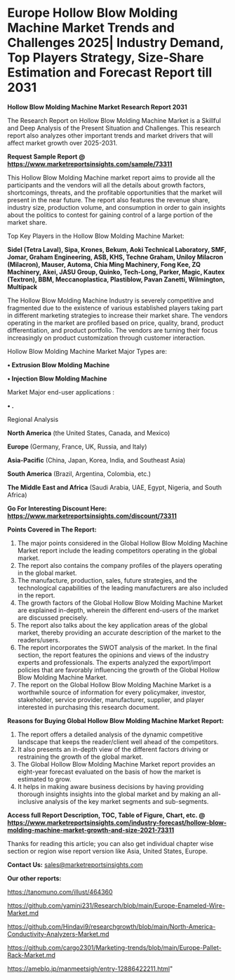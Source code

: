# Europe Hollow Blow Molding Machine Market Trends and Challenges 2025| Industry Demand, Top Players Strategy, Size-Share Estimation and Forecast Report till 2031

<strong>Hollow Blow Molding Machine Market Research Report 2031</strong>

The Research Report on Hollow Blow Molding Machine Market is a Skillful and Deep Analysis of the Present Situation and Challenges. This research report also analyzes other important trends and market drivers that will affect market growth over 2025-2031.

<strong>Request Sample Report @ <a href=https://www.marketreportsinsights.com/sample/73311>https://www.marketreportsinsights.com/sample/73311</a></strong>

This Hollow Blow Molding Machine market report aims to provide all the participants and the vendors will all the details about growth factors, shortcomings, threats, and the profitable opportunities that the market will present in the near future. The report also features the revenue share, industry size, production volume, and consumption in order to gain insights about the politics to contest for gaining control of a large portion of the market share.

Top Key Players in the Hollow Blow Molding Machine Market:

<strong>Sidel (Tetra Laval), Sipa, Krones, Bekum, Aoki Technical Laboratory, SMF, Jomar, Graham Engineering, ASB, KHS, Techne Graham, Uniloy Milacron (Milacron), Mauser, Automa, Chia Ming Machinery, Fong Kee, ZQ Machinery, Akei, JASU Group, Quinko, Tech-Long, Parker, Magic, Kautex (Textron), BBM, Meccanoplastica, Plastiblow, Pavan Zanetti, Wilmington, Multipack</strong>

The Hollow Blow Molding Machine Industry is severely competitive and fragmented due to the existence of various established players taking part in different marketing strategies to increase their market share. The vendors operating in the market are profiled based on price, quality, brand, product differentiation, and product portfolio. The vendors are turning their focus increasingly on product customization through customer interaction.

Hollow Blow Molding Machine Market Major Types are:

<strong>• Extrusion Blow Molding Machine

• Injection Blow Molding Machine</strong>

Market Major end-user applications :

<strong>• .</strong>

Regional Analysis

</u><strong><b>North America</b></strong> (the United States, Canada, and Mexico)

<strong><b>Europe </b></strong>(Germany, France, UK, Russia, and Italy)

<strong><b>Asia-Pacific</b></strong> (China, Japan, Korea, India, and Southeast Asia)

<strong><b>South America</b></strong> (Brazil, Argentina, Colombia, etc.)

<strong><b>The Middle East and Africa</b></strong> (Saudi Arabia, UAE, Egypt, Nigeria, and South Africa)

<strong>Go For Interesting Discount Here: <a href=https://www.marketreportsinsights.com/discount/73311>https://www.marketreportsinsights.com/discount/73311</a></strong>

<strong>Points Covered in The Report:</strong>
<ol>
  <li>The major points considered in the Global Hollow Blow Molding Machine Market report include the leading competitors operating in the global market.</li>
  <li>The report also contains the company profiles of the players operating in the global market.</li>
  <li>The manufacture, production, sales, future strategies, and the technological capabilities of the leading manufacturers are also included in the report.</li>
  <li>The growth factors of the Global Hollow Blow Molding Machine Market are explained in-depth, wherein the different end-users of the market are discussed precisely.</li>
  <li>The report also talks about the key application areas of the global market, thereby providing an accurate description of the market to the readers/users.</li>
  <li>The report incorporates the SWOT analysis of the market. In the final section, the report features the opinions and views of the industry experts and professionals. The experts analyzed the export/import policies that are favorably influencing the growth of the Global Hollow Blow Molding Machine Market.</li>
  <li>The report on the Global Hollow Blow Molding Machine Market is a worthwhile source of information for every policymaker, investor, stakeholder, service provider, manufacturer, supplier, and player interested in purchasing this research document.</li>
</ol>
<strong>Reasons for Buying Global Hollow Blow Molding Machine Market Report:</strong>

<ol>
  <li>The report offers a detailed analysis of the dynamic competitive landscape that keeps the reader/client well ahead of the competitors.</li>
  <li>It also presents an in-depth view of the different factors driving or restraining the growth of the global market.</li>
  <li>The Global Hollow Blow Molding Machine Market report provides an eight-year forecast evaluated on the basis of how the market is estimated to grow.</li>
  <li>It helps in making aware business decisions by having providing thorough insights insights into the global market and by making an all-inclusive analysis of the key market segments and sub-segments.</li>
</ol>
<strong>Access full Report Description, TOC, Table of Figure, Chart, etc. @ <a href=https://www.marketreportsinsights.com/industry-forecast/hollow-blow-molding-machine-market-growth-and-size-2021-73311>https://www.marketreportsinsights.com/industry-forecast/hollow-blow-molding-machine-market-growth-and-size-2021-73311</a></strong>


Thanks for reading this article; you can also get individual chapter wise section or region wise report version like Asia, United States, Europe.

<strong>Contact Us:</strong>
sales@marketreportsinsights.com

<strong>Our other reports:</strong>

<a href=https://tanomuno.com/illust/464360>https://tanomuno.com/illust/464360</a>

<a href=https://github.com/yamini231/Research/blob/main/Europe-Enameled-Wire-Market.md>https://github.com/yamini231/Research/blob/main/Europe-Enameled-Wire-Market.md</a>

<a href=https://github.com/Hindavi9/researchgrowth/blob/main/North-America-Conductivity-Analyzers-Market.md>https://github.com/Hindavi9/researchgrowth/blob/main/North-America-Conductivity-Analyzers-Market.md</a>

<a href=https://github.com/cargo2301/Marketing-trends/blob/main/Europe-Pallet-Rack-Market.md>https://github.com/cargo2301/Marketing-trends/blob/main/Europe-Pallet-Rack-Market.md</a>

<a href=https://ameblo.jp/manmeetsigh/entry-12886422211.html>https://ameblo.jp/manmeetsigh/entry-12886422211.html</a>"
